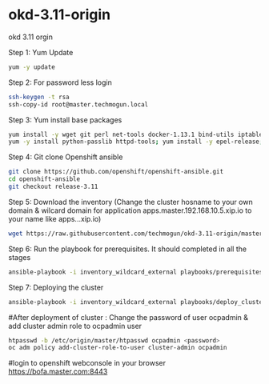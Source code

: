 # okd-3.11-origin
okd 3.11 orgin

Step 1: Yum Update
```sh
yum -y update
```

Step 2: For password less login
```sh
ssh-keygen -t rsa
ssh-copy-id root@master.techmogun.local
```
Step 3: Yum install base packages
```sh
yum install -y wget git perl net-tools docker-1.13.1 bind-utils iptables-services bridge-utils openssl-devel bash-completion kexec-tools sos psacct python-cryptography python2-pip python-devel python-passlib java-1.8.0-openjdk-headless "@Development Tools"
yum -y install python-passlib httpd-tools; yum install -y epel-release; yum install -y ansible
```
Step 4: Git clone Openshift ansible
```sh
git clone https://github.com/openshift/openshift-ansible.git
cd openshift-ansible
git checkout release-3.11
```
Step 5: Download the inventory (Change the cluster hosname to your own domain & wilcard domain for application apps.master.192.168.10.5.xip.io to your name like apps.<yourdomain>.<yourhostip>.xip.io)
```sh
wget https://raw.githubusercontent.com/techmogun/okd-3.11-origin/master/inventory_wildcard_external
```
Step 6: Run the playbook for prerequisites. It should completed in all the stages

```sh
ansible-playbook -i inventory_wildcard_external playbooks/prerequisites.yml
```
Step 7: Deploying the cluster
```sh
ansible-playbook -i inventory_wildcard_external playbooks/deploy_cluster.yml
```
#After deployment of cluster : Change the password of user ocpadmin & add cluster admin role to ocpadmin user
```sh
htpasswd -b /etc/origin/master/htpasswd ocpadmin <password>
oc adm policy add-cluster-role-to-user cluster-admin ocpadmin
```
#login to openshift webconsole in your browser
https://bofa.master.com:8443
